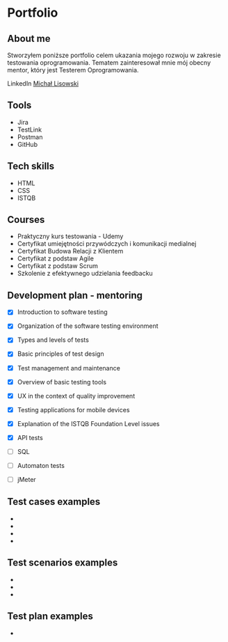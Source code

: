 # Portfolio
## About me
Stworzyłem poniższe portfolio celem ukazania mojego rozwoju w zakresie testowania oprogramowania. Tematem zainteresował mnie mój obecny mentor, który jest Testerem Oprogramowania. 


LinkedIn [Michał Lisowski](http://https://pl.linkedin.com/in/mlisowski1)

## Tools
* Jira
* TestLink
* Postman
* GitHub

## Tech skills
* HTML
* CSS
* ISTQB

## Courses
* Praktyczny kurs testowania - Udemy
* Certyfikat umiejętności przywódczych i komunikacji medialnej 
* Certyfikat Budowa Relacji z Klientem 
* Certyfikat z podstaw Agile 
* Certyfikat z podstaw Scrum 
* Szkolenie z efektywnego udzielania feedbacku

## Development plan - mentoring
- [x] Introduction to software testing
- [x] Organization of the software testing environment
- [x] Types and levels of tests
- [x] Basic principles of test design
- [x] Test management and maintenance
- [x] Overview of basic testing tools
- [x] UX in the context of quality improvement
- [x] Testing applications for mobile devices
- [x] Explanation of the ISTQB Foundation Level issues
- [x] API tests
- [ ] SQL
- [ ] Automaton tests
- [ ] jMeter 


## Test cases examples
*
*
*
*

## Test scenarios examples
*
*
*

## Test plan examples
*










